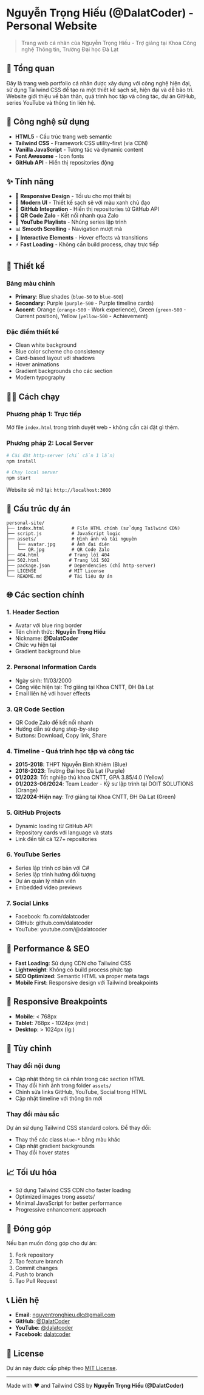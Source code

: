 # Nguyễn Trọng Hiếu (@DalatCoder) - Personal Website

> Trang web cá nhân của Nguyễn Trọng Hiếu - Trợ giảng tại Khoa Công nghệ Thông tin, Trường Đại học Đà Lạt

## 🌟 Tổng quan

Đây là trang web portfolio cá nhân được xây dựng với công nghệ hiện đại, sử dụng Tailwind CSS để tạo ra một thiết kế sạch sẽ, hiện đại và dễ bảo trì. Website giới thiệu về bản thân, quá trình học tập và công tác, dự án GitHub, series YouTube và thông tin liên hệ.

## 🚀 Công nghệ sử dụng

- **HTML5** - Cấu trúc trang web semantic
- **Tailwind CSS** - Framework CSS utility-first (via CDN)
- **Vanilla JavaScript** - Tương tác và dynamic content
- **Font Awesome** - Icon fonts
- **GitHub API** - Hiển thị repositories động

## ✨ Tính năng

- 📱 **Responsive Design** - Tối ưu cho mọi thiết bị
- 🎨 **Modern UI** - Thiết kế sạch sẽ với màu xanh chủ đạo
- 🔗 **GitHub Integration** - Hiển thị repositories từ GitHub API
- 📱 **QR Code Zalo** - Kết nối nhanh qua Zalo
- 🎥 **YouTube Playlists** - Nhúng series lập trình
- 📊 **Smooth Scrolling** - Navigation mượt mà
- 🎯 **Interactive Elements** - Hover effects và transitions
- ⚡ **Fast Loading** - Không cần build process, chạy trực tiếp

## 🎨 Thiết kế

### Bảng màu chính

- **Primary**: Blue shades (`blue-50` to `blue-600`)
- **Secondary**: Purple (`purple-500` - Purple timeline cards)
- **Accent**: Orange (`orange-500` - Work experience), Green (`green-500` - Current position), Yellow (`yellow-500` - Achievement)

### Đặc điểm thiết kế

- Clean white background
- Blue color scheme cho consistency
- Card-based layout với shadows
- Hover animations
- Gradient backgrounds cho các section
- Modern typography

## 🏃‍♂️ Cách chạy

### Phương pháp 1: Trực tiếp

Mở file `index.html` trong trình duyệt web - không cần cài đặt gì thêm.

### Phương pháp 2: Local Server

```bash
# Cài đặt http-server (chỉ cần 1 lần)
npm install

# Chạy local server
npm start
```

Website sẽ mở tại: `http://localhost:3000`

## 📁 Cấu trúc dự án

```
personal-site/
├── index.html          # File HTML chính (sử dụng Tailwind CDN)
├── script.js           # JavaScript logic
├── assets/             # Hình ảnh và tài nguyên
│   ├── avatar.jpg      # Ảnh đại diện
│   └── QR.jpg          # QR Code Zalo
├── 404.html           # Trang lỗi 404
├── 502.html           # Trang lỗi 502
├── package.json       # Dependencies (chỉ http-server)
├── LICENSE            # MIT License
└── README.md          # Tài liệu dự án
```

## 🌐 Các section chính

### 1. Header Section

- Avatar với blue ring border
- Tên chính thức: **Nguyễn Trọng Hiếu**
- Nickname: **@DalatCoder**
- Chức vụ hiện tại
- Gradient background blue

### 2. Personal Information Cards

- Ngày sinh: 11/03/2000
- Công việc hiện tại: Trợ giảng tại Khoa CNTT, ĐH Đà Lạt
- Email liên hệ với hover effects

### 3. QR Code Section

- QR Code Zalo để kết nối nhanh
- Hướng dẫn sử dụng step-by-step
- Buttons: Download, Copy link, Share

### 4. Timeline - Quá trình học tập và công tác

- **2015-2018**: THPT Nguyễn Bỉnh Khiêm (Blue)
- **2018-2023**: Trường Đại học Đà Lạt (Purple)
- **01/2023**: Tốt nghiệp thủ khoa CNTT, GPA 3.85/4.0 (Yellow)
- **01/2023-06/2024**: Team Leader - Kỹ sư lập trình tại DOIT SOLUTIONS (Orange)
- **12/2024-Hiện nay**: Trợ giảng tại Khoa CNTT, ĐH Đà Lạt (Green)

### 5. GitHub Projects

- Dynamic loading từ GitHub API
- Repository cards với language và stats
- Link đến tất cả 127+ repositories

### 6. YouTube Series

- Series lập trình cơ bản với C#
- Series lập trình hướng đối tượng
- Dự án quản lý nhân viên
- Embedded video previews

### 7. Social Links

- Facebook: fb.com/dalatcoder
- GitHub: github.com/dalatcoder
- YouTube: youtube.com/@dalatcoder

## 🎯 Performance & SEO

- **Fast Loading**: Sử dụng CDN cho Tailwind CSS
- **Lightweight**: Không có build process phức tạp
- **SEO Optimized**: Semantic HTML và proper meta tags
- **Mobile First**: Responsive design với Tailwind breakpoints

## 📱 Responsive Breakpoints

- **Mobile**: < 768px
- **Tablet**: 768px - 1024px (md:)
- **Desktop**: > 1024px (lg:)

## 🔧 Tùy chỉnh

### Thay đổi nội dung

- Cập nhật thông tin cá nhân trong các section HTML
- Thay đổi hình ảnh trong folder `assets/`
- Chỉnh sửa links GitHub, YouTube, Social trong HTML
- Cập nhật timeline với thông tin mới

### Thay đổi màu sắc

Dự án sử dụng Tailwind CSS standard colors. Để thay đổi:

- Thay thế các class `blue-*` bằng màu khác
- Cập nhật gradient backgrounds
- Thay đổi hover states

## 📈 Tối ưu hóa

- Sử dụng Tailwind CSS CDN cho faster loading
- Optimized images trong assets/
- Minimal JavaScript for better performance
- Progressive enhancement approach

## 🤝 Đóng góp

Nếu bạn muốn đóng góp cho dự án:

1. Fork repository
2. Tạo feature branch
3. Commit changes
4. Push to branch
5. Tạo Pull Request

## 📞 Liên hệ

- **Email**: nguyentronghieu.dlc@gmail.com
- **GitHub**: [@DalatCoder](https://github.com/DalatCoder)
- **YouTube**: [@dalatcoder](https://youtube.com/@dalatcoder)
- **Facebook**: [dalatcoder](https://fb.com/dalatcoder)

## 📄 License

Dự án này được cấp phép theo [MIT License](LICENSE).

---

Made with ❤️ and Tailwind CSS by **Nguyễn Trọng Hiếu (@DalatCoder)**
